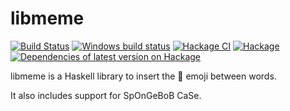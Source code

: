 # libmeme

[![Build Status](https://travis-ci.org/vmchale/libmeme.svg?branch=master)](https://travis-ci.org/vmchale/libmeme)
[![Windows build status](https://ci.appveyor.com/api/projects/status/github/vmchale/libmeme?svg=true)](https://ci.appveyor.com/project/vmchale/libmeme)
[![Hackage CI](https://matrix.hackage.haskell.org/api/v2/packages/libmeme/badge)](https://matrix.hackage.haskell.org/package/libmeme)
[![Hackage](https://img.shields.io/hackage/v/libmeme.svg)](http://hackage.haskell.org/package/libmeme)
[![Dependencies of latest version on Hackage](https://img.shields.io/hackage-deps/v/libmeme.svg)](https://hackage.haskell.org/package/libmeme)

libmeme is a Haskell library to insert the 👏 emoji between words.

It also includes support for SpOnGeBoB CaSe.
